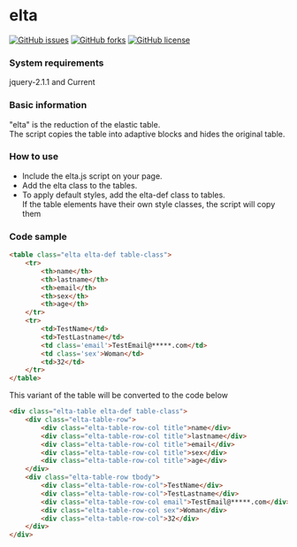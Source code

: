 # elta
[![GitHub issues](https://img.shields.io/github/issues/Voltos-zz/elta.svg)](https://github.com/Voltos-zz/elta/issues)
[![GitHub forks](https://img.shields.io/github/forks/Voltos-zz/elta.svg)](https://github.com/Voltos-zz/elta/network)
[![GitHub license](https://img.shields.io/github/license/Voltos-zz/elta.svg)](https://github.com/Voltos-zz/elta)

<a name="SystemRequirements"></a>
### System requirements
jquery-2.1.1 and Current

<a name="BasicInformation"></a>
### Basic information
"elta" is the reduction of the elastic table.  
The script copies the table into adaptive blocks and hides the original table.

<a name="HowToUse"></a>
### How to use
- Include the elta.js script on your page.  
- Add the elta class to the tables.  
- To apply default styles, add the elta-def class to tables.  
If the table elements have their own style classes, the script will copy them

<a name="СodeSample"></a>
### Сode sample
```html
<table class="elta elta-def table-class">
    <tr>
        <th>name</th>
        <th>lastname</th>
        <th>email</th>
        <th>sex</th>
        <th>age</th>
    </tr>
    <tr>
        <td>TestName</td>
        <td>TestLastname</td>
        <td class='email'>TestEmail@*****.com</td>
        <td class='sex'>Woman</td>
        <td>32</td>
    </tr>
</table>
```
This variant of the table will be converted to the code below
```html
<div class="elta-table elta-def table-class">
    <div class="elta-table-row">
        <div class="elta-table-row-col title">name</div>
        <div class="elta-table-row-col title">lastname</div>
        <div class="elta-table-row-col title">email</div>
        <div class="elta-table-row-col title">sex</div>
        <div class="elta-table-row-col title">age</div>
    </div>
    <div class="elta-table-row tbody">
        <div class="elta-table-row-col">TestName</div>
        <div class="elta-table-row-col">TestLastname</div>
        <div class="elta-table-row-col email">TestEmail@*****.com</div>
        <div class="elta-table-row-col sex">Woman</div>
        <div class="elta-table-row-col">32</div>
    </div>
</div>
```

